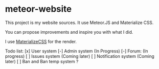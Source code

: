# meteor-website
This project is my website sources. It use Meteor.JS and Materialize CSS.

You can propose improvements and inspire you with what I did.

I use [MaterializeCSS](http://materializecss.com) for the render.

Todo list:
[x] User system
[-] Admin system (In Progress)
[-] Forum: (In progress)
[ ] Issues system (Coming later)
[ ] Notification system (Coming later)
[ ] Ban and Ban temp system ?

